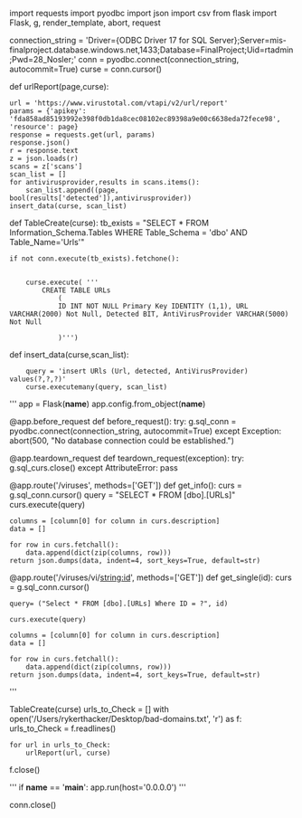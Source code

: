 import requests
import pyodbc
import json
import csv
from flask import Flask, g, render_template, abort, request

connection_string = 'Driver={ODBC Driver 17 for SQL Server};Server=mis-finalproject.database.windows.net,1433;Database=FinalProject;Uid=rtadmin;Pwd=28_Nosler;'
conn = pyodbc.connect(connection_string, autocommit=True)
curse = conn.cursor()


def urlReport(page,curse):

    url = 'https://www.virustotal.com/vtapi/v2/url/report'
    params = {'apikey': 'fda858ad85193992e398f0db1da8cec08102ec89398a9e00c6638eda72fece98', 'resource': page}
    response = requests.get(url, params)
    response.json()
    r = response.text
    z = json.loads(r)
    scans = z['scans']
    scan_list = []
    for antivirusprovider,results in scans.items():
        scan_list.append((page, bool(results['detected']),antivirusprovider))
    insert_data(curse, scan_list)


def TableCreate(curse):
    tb_exists = "SELECT * FROM Information_Schema.Tables WHERE Table_Schema = 'dbo' AND Table_Name='Urls'"

    if not conn.execute(tb_exists).fetchone():


        curse.execute( '''
            CREATE TABLE URLs
                (
                ID INT NOT NULL Primary Key IDENTITY (1,1), URL VARCHAR(2000) Not Null, Detected BIT, AntiVirusProvider VARCHAR(5000) Not Null

                )''')



def insert_data(curse,scan_list):

        query = 'insert URls (Url, detected, AntiVirusProvider) values(?,?,?)'
        curse.executemany(query, scan_list)
'''
app = Flask(__name__)
app.config.from_object(__name__)

@app.before_request
def before_request():
    try:
        g.sql_conn =  pyodbc.connect(connection_string, autocommit=True)
    except Exception:
        abort(500, "No database connection could be established.")

@app.teardown_request
def teardown_request(exception):
    try:
        g.sql_curs.close()
    except AttributeError:
        pass

@app.route('/viruses', methods=['GET'])
def get_info():
    curs = g.sql_conn.cursor()
    query = "SELECT * FROM [dbo].[URLs]"
    curs.execute(query)

    columns = [column[0] for column in curs.description]
    data = []

    for row in curs.fetchall():
        data.append(dict(zip(columns, row)))
    return json.dumps(data, indent=4, sort_keys=True, default=str)

@app.route('/viruses/vi/<string:id>', methods=['GET'])
def get_single(id):
    curs = g.sql_conn.cursor()

    query= ("Select * FROM [dbo].[URLs] Where ID = ?", id)

    curs.execute(query)

    columns = [column[0] for column in curs.description]
    data = []

    for row in curs.fetchall():
        data.append(dict(zip(columns, row)))
    return json.dumps(data, indent=4, sort_keys=True, default=str)

'''

TableCreate(curse)
urls_to_Check = []
with open('/Users/rykerthacker/Desktop/bad-domains.txt', 'r') as f:
    urls_to_Check = f.readlines()

    for url in urls_to_Check:
        urlReport(url, curse)

f.close()





'''
if __name__ == '__main__':
    app.run(host='0.0.0.0')
'''

conn.close()













